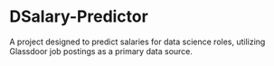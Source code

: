 # DSalary-Predictor
A project designed to predict salaries for data science roles, utilizing Glassdoor job postings as a primary data source. 
